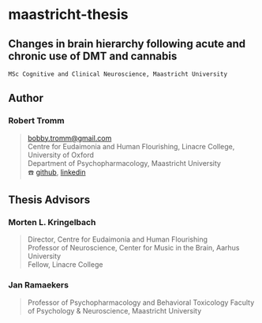 # maastricht-thesis
Changes in brain hierarchy following acute and chronic use of DMT and cannabis
---   
`MSc Cognitive and Clinical Neuroscience, Maastricht University`

## Author
### Robert Tromm
> bobby.tromm@gmail.com  
> Centre for Eudaimonia and Human Flourishing, Linacre College, University of Oxford  
> Department of Psychopharmacology, Maastricht University  
> :telephone:  [github](https://github.com/btromm), [linkedin](https://www.linkedin.com/in/bobby-tromm-49ba61157/)

## Thesis Advisors
### Morten L. Kringelbach
> Director, Centre for Eudaimonia and Human Flourishing  
> Professor of Neuroscience, Center for Music in the Brain, Aarhus University  
> Fellow, Linacre College
### Jan Ramaekers
> Professor of Psychopharmacology and Behavioral Toxicology
> Faculty of Psychology & Neuroscience, Maastricht University
